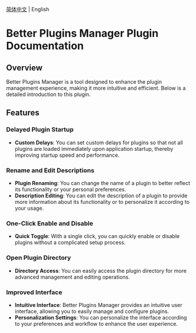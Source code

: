 [简体中文](https://github.com/0011000000110010/obsidian-manager/blob/main/README_CN.md) | English

# Better Plugins Manager Plugin Documentation

## Overview

Better Plugins Manager is a tool designed to enhance the plugin management experience, making it more intuitive and efficient. Below is a detailed introduction to this plugin.

## Features

### Delayed Plugin Startup

- **Custom Delays**: You can set custom delays for plugins so that not all plugins are loaded immediately upon application startup, thereby improving startup speed and performance.

### Rename and Edit Descriptions

- **Plugin Renaming**: You can change the name of a plugin to better reflect its functionality or your personal preferences.
- **Description Editing**: You can edit the description of a plugin to provide more information about its functionality or to personalize it according to your usage.

### One-Click Enable and Disable

- **Quick Toggle**: With a single click, you can quickly enable or disable plugins without a complicated setup process.

### Open Plugin Directory

- **Directory Access**: You can easily access the plugin directory for more advanced management and editing operations.

### Improved Interface

- **Intuitive Interface**: Better Plugins Manager provides an intuitive user interface, allowing you to easily manage and configure plugins.
- **Personalization Settings**: You can personalize the interface according to your preferences and workflow to enhance the user experience.


